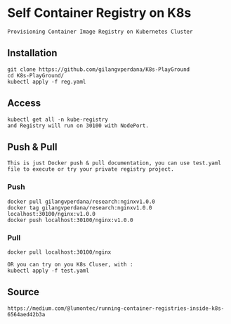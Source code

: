 # Self Container Registry on K8s
```
Provisioning Container Image Registry on Kubernetes Cluster
```

## Installation
```
git clone https://github.com/gilangvperdana/K8s-PlayGround
cd K8s-PlayGround/
kubectl apply -f reg.yaml
```

## Access
```
kubectl get all -n kube-registry
and Registry will run on 30100 with NodePort.
```
## Push & Pull
```
This is just Docker push & pull documentation, you can use test.yaml file to execute or try your private registry project.
```

### Push
```
docker pull gilangvperdana/research:nginxv1.0.0
docker tag gilangvperdana/research:nginxv1.0.0 localhost:30100/nginx:v1.0.0
docker push localhost:30100/nginx:v1.0.0
```

### Pull
```
docker pull localhost:30100/nginx

OR you can try on you K8s Cluser, with :
kubectl apply -f test.yaml
```

## Source
```
https://medium.com/@lumontec/running-container-registries-inside-k8s-6564aed42b3a
```